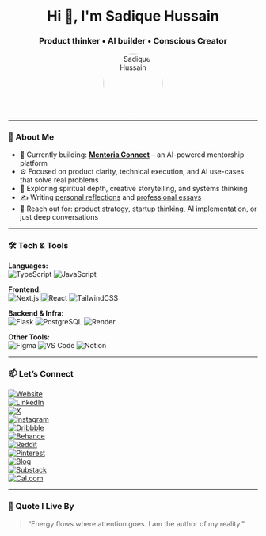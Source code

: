 <h1 align="center">Hi 👋, I'm Sadique Hussain</h1>
<h3 align="center">Product thinker • AI builder • Conscious Creator</h3>

<p align="center">
  <img src="https://avatars.githubusercontent.com/u/195448465?v=4" width="120" style="border-radius: 50%" alt="Sadique Hussain" />
</p>

---

### 🧠 About Me

- 🔭 Currently building: **[Mentoria Connect](https://connect.mentoria.com)** – an AI-powered mentorship platform  
- ⚙️ Focused on product clarity, technical execution, and AI use-cases that solve real problems  
- 🌿 Exploring spiritual depth, creative storytelling, and systems thinking  
- ✍️ Writing [personal reflections](https://tale.beehiiv.com/) and [professional essays](https://designbysadique.substack.com/)  
- 💬 Reach out for: product strategy, startup thinking, AI implementation, or just deep conversations

---

### 🛠️ Tech & Tools

**Languages:**  
![TypeScript](https://img.shields.io/badge/TypeScript-3178C6?logo=typescript&logoColor=white) ![JavaScript](https://img.shields.io/badge/JavaScript-F7DF1E?logo=javascript&logoColor=black)

**Frontend:**  
![Next.js](https://img.shields.io/badge/Next.js-black?logo=next.js) ![React](https://img.shields.io/badge/React-20232A?logo=react&logoColor=61DAFB) ![TailwindCSS](https://img.shields.io/badge/TailwindCSS-38B2AC?logo=tailwind-css&logoColor=white)

**Backend & Infra:**  
![Flask](https://img.shields.io/badge/Flask-000?logo=flask&logoColor=white) ![PostgreSQL](https://img.shields.io/badge/PostgreSQL-4169E1?logo=postgresql&logoColor=white) ![Render](https://img.shields.io/badge/Render-00979D?logo=render&logoColor=white)

**Other Tools:**  
![Figma](https://img.shields.io/badge/Figma-F24E1E?logo=figma&logoColor=white) ![VS Code](https://img.shields.io/badge/VSCode-007ACC?logo=visual-studio-code&logoColor=white) ![Notion](https://img.shields.io/badge/Notion-black?logo=notion&logoColor=white)

---

### 📫 Let’s Connect

[![Website](https://img.shields.io/badge/Website-sadique.co-000?style=flat&logo=vercel&logoColor=white)](https://sadique.co)  
[![LinkedIn](https://img.shields.io/badge/LinkedIn-sadiqueh-blue?logo=linkedin&logoColor=white)](https://www.linkedin.com/in/sadiqueh/)  
[![X](https://img.shields.io/badge/X-SadiqueXo-black?logo=x&logoColor=white)](https://x.com/SadiqueXo)  
[![Instagram](https://img.shields.io/badge/Instagram-heyysadique-E4405F?logo=instagram&logoColor=white)](https://www.instagram.com/heyysadique/)  
[![Dribbble](https://img.shields.io/badge/Dribbble-designbysadique-EA4C89?logo=dribbble&logoColor=white)](https://dribbble.com/designbysadique)  
[![Behance](https://img.shields.io/badge/Behance-sadiquehussain-1769FF?logo=behance&logoColor=white)](https://www.behance.net/sadiquehussain)  
[![Reddit](https://img.shields.io/badge/Reddit-sadiqueb-FF4500?logo=reddit&logoColor=white)](https://www.reddit.com/user/sadiqueb)  
[![Pinterest](https://img.shields.io/badge/Pinterest-notsadique-BD081C?logo=pinterest&logoColor=white)](https://in.pinterest.com/notsadique/)  
[![Blog](https://img.shields.io/badge/Beehiiv-Personal-grey?logo=rss&logoColor=white)](https://tale.beehiiv.com/)  
[![Substack](https://img.shields.io/badge/Substack-Productivity%20Supernova-orange?logo=substack&logoColor=white)](https://designbysadique.substack.com/)  
[![Cal.com](https://img.shields.io/badge/Book%20a%20chat%20→-sadique-0A0A0A?logo=cal.com&logoColor=white)](https://cal.com/sadique/quick-chat-with-sadique)

---

### 🧘 Quote I Live By

> “Energy flows where attention goes. I am the author of my reality.”
